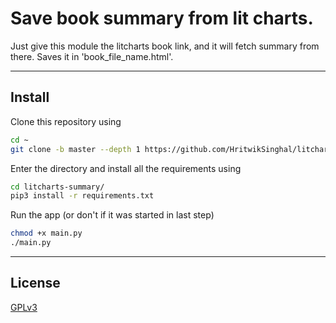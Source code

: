 # Save book summary from lit charts.

Just give this module the litcharts book link, and it will fetch summary from there. 
Saves it in <it>'book_file_name</it>.html'.

---

## Install

Clone this repository using

```sh
cd ~
git clone -b master --depth 1 https://github.com/HritwikSinghal/litcharts-summary
```

Enter the directory and install all the requirements using

```sh
cd litcharts-summary/
pip3 install -r requirements.txt
```

Run the app (or don't if it was started in last step)

```sh
chmod +x main.py
./main.py
```

---

## License

[GPLv3](/LICENSE)
